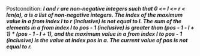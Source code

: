 Postcondition: ***l and r are non-negative integers such that 0 <= l <= r < len(a), a is a list of non-negative integers. The index of the maximum value in a from index l to r (inclusive) is not equal to l. The sum of the elements in a from index l to pos - 1 (inclusive) is greater than (pos - 1 - l + 1) * (pos - 1 - l + 1), and the maximum value in a from index l to pos - 1 (inclusive) is the value at index pos in a. The current value of pos is not equal to r.***